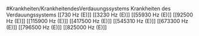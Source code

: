 #Krankheiten/KrankheitendesVerdauungssystems
Krankheiten des Verdauungssystems
[[730 Hz (E)]]
[[3230 Hz (E)]]
[[55930 Hz (E)]]
[[92500 Hz (E)]]
[[115900 Hz (E)]]
[[417500 Hz (E)]]
[[545310 Hz (E)]]
[[673300 Hz (E)]]
[[796500 Hz (E)]]
[[825000 Hz (E)]]
